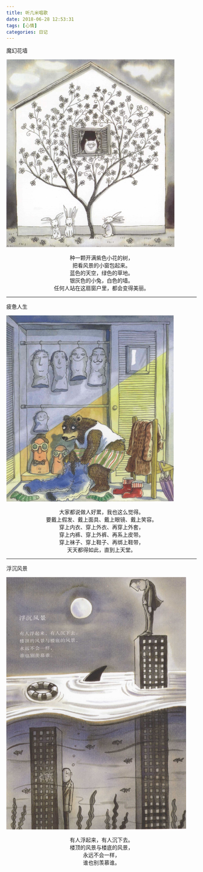```yaml
---
title: 听几米唱歌
date: 2018-06-28 12:53:31
tags: [心情]
categories: 日记
---
```

魔幻花墙
<!-- more -->
![图](/18-6-28/魔幻花墙.png)
<div align="center">种一颗开满紫色小花的树，</div><div align="center">把看风景的小窗包起来。</div><div align="center">蓝色的天空，绿色的草地。</div><div align="center">银灰色的小兔，白色的墙。</div><div align="center">任何人站在这扇窗户里，都会变得美丽。</div>

**************

疲惫人生
<!-- more -->
![图](/18-6-28/疲惫人生.png)
<div align="center">大家都说做人好累，我也这么觉得。</div><div align="center">要戴上假发、戴上面具、戴上眼镜、戴上笑容。</div><div align="center">穿上内衣、穿上外衣、再穿上外套，</div><div align="center">穿上内裤、穿上外裤、再系上皮带。</div><div align="center">穿上袜子、穿上鞋子、再绑上鞋带，</div><div align="center">天天都得如此，直到上天堂。</div>

**************

浮沉风景
<!-- more -->
![图](/18-6-28/浮沉风景.jpg)
<div align="center">有人浮起来，有人沉下去。</div><div align="center">楼顶的风景与楼底的风景，</div><div align="center">永远不会一样，</div><div align="center">谁也别羡慕谁。</div>
